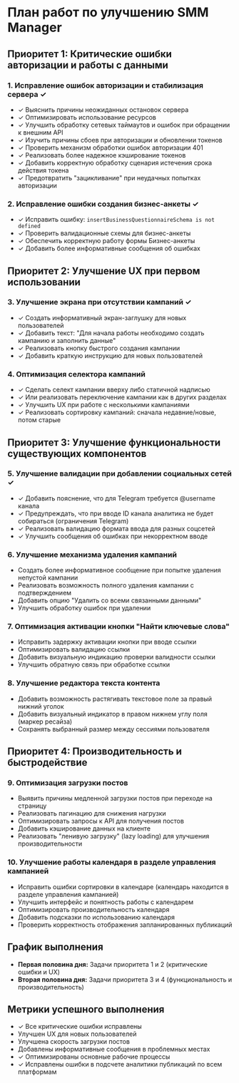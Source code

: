 # План работ по улучшению SMM Manager

## Приоритет 1: Критические ошибки авторизации и работы с данными

### 1. Исправление ошибок авторизации и стабилизация сервера ✓
- ✓ Выяснить причины неожиданных остановок сервера
- ✓ Оптимизировать использование ресурсов
- ✓ Улучшить обработку сетевых таймаутов и ошибок при обращении к внешним API
- ✓ Изучить причины сбоев при авторизации и обновлении токенов
- ✓ Проверить механизм обработки ошибок авторизации 401
- ✓ Реализовать более надежное кэширование токенов
- ✓ Добавить корректную обработку сценария истечения срока действия токена
- ✓ Предотвратить "зацикливание" при неудачных попытках авторизации

### 2. Исправление ошибки создания бизнес-анкеты ✓
- ✓ Исправить ошибку: `insertBusinessQuestionnaireSchema is not defined`
- ✓ Проверить валидационные схемы для бизнес-анкеты
- ✓ Обеспечить корректную работу формы Бизнес-анкеты
- ✓ Добавить более информативные сообщения об ошибках

## Приоритет 2: Улучшение UX при первом использовании

### 3. Улучшение экрана при отсутствии кампаний ✓
- ✓ Создать информативный экран-заглушку для новых пользователей
- ✓ Добавить текст: "Для начала работы необходимо создать кампанию и заполнить данные"
- ✓ Реализовать кнопку быстрого создания кампании
- ✓ Добавить краткую инструкцию для новых пользователей

### 4. Оптимизация селектора кампаний
- ✓ Сделать селект кампании вверху либо статичной надписью
- ✓ Или реализовать переключение кампании как в других разделах
- ✓ Улучшить UX при работе с несколькими кампаниями
- ✓ Реализовать сортировку кампаний: сначала недавние/новые, потом старые

## Приоритет 3: Улучшение функциональности существующих компонентов

### 5. Улучшение валидации при добавлении социальных сетей ✓
- ✓ Добавить пояснение, что для Telegram требуется @username канала
- ✓ Предупреждать, что при вводе ID канала аналитика не будет собираться (ограничения Telegram)
- ✓ Реализовать валидацию формата ввода для разных соцсетей
- ✓ Улучшить сообщения об ошибках при некорректном вводе

### 6. Улучшение механизма удаления кампаний
- Создать более информативное сообщение при попытке удаления непустой кампании
- Реализовать возможность полного удаления кампании с подтверждением
- Добавить опцию "Удалить со всеми связанными данными"
- Улучшить обработку ошибок при удалении

### 7. Оптимизация активации кнопки "Найти ключевые слова"
- Исправить задержку активации кнопки при вводе ссылки
- Оптимизировать валидацию ссылки
- Добавить визуальную индикацию проверки валидности ссылки
- Улучшить обратную связь при обработке ссылки

### 8. Улучшение редактора текста контента
- Добавить возможность растягивать текстовое поле за правый нижний уголок
- Добавить визуальный индикатор в правом нижнем углу поля (маркер ресайза)
- Сохранять выбранный размер между сессиями пользователя

## Приоритет 4: Производительность и быстродействие

### 9. Оптимизация загрузки постов
- Выявить причины медленной загрузки постов при переходе на страницу
- Реализовать пагинацию для снижения нагрузки
- Оптимизировать запросы к API для получения постов
- Добавить кэширование данных на клиенте
- Реализовать "ленивую загрузку" (lazy loading) для улучшения производительности

### 10. Улучшение работы календаря в разделе управления кампанией
- Исправить ошибки сортировки в календаре (календарь находится в разделе управления кампанией)
- Улучшить интерфейс и понятность работы с календарем
- Оптимизировать производительность календаря
- Добавить подсказки по использованию календаря
- Проверить корректность отображения запланированных публикаций

## График выполнения
- **Первая половина дня:** Задачи приоритета 1 и 2 (критические ошибки и UX)
- **Вторая половина дня:** Задачи приоритета 3 и 4 (функциональность и производительность)

## Метрики успешного выполнения
- ✓ Все критические ошибки исправлены
- Улучшен UX для новых пользователей
- Улучшена скорость загрузки постов
- Добавлены информативные сообщения в проблемных местах
- ✓ Оптимизированы основные рабочие процессы
- ✓ Исправлены ошибки в подсчете аналитики публикаций по всем платформам